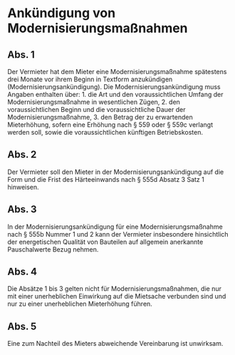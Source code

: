 # Ankündigung von Modernisierungsmaßnahmen



## Abs. 1

 Der Vermieter hat dem Mieter eine Modernisierungsmaßnahme spätestens drei Monate vor ihrem Beginn in Textform anzukündigen (Modernisierungsankündigung). Die Modernisierungsankündigung muss Angaben enthalten über:  1.
 die Art und den voraussichtlichen Umfang der Modernisierungsmaßnahme in wesentlichen Zügen,
 2.
 den voraussichtlichen Beginn und die voraussichtliche Dauer der Modernisierungsmaßnahme,
 3.
 den Betrag der zu erwartenden Mieterhöhung, sofern eine Erhöhung nach § 559 oder § 559c verlangt werden soll, sowie die voraussichtlichen künftigen Betriebskosten.


## Abs. 2

 Der Vermieter soll den Mieter in der Modernisierungsankündigung auf die Form und die Frist des Härteeinwands nach § 555d Absatz 3 Satz 1 hinweisen.

## Abs. 3

 In der Modernisierungsankündigung für eine Modernisierungsmaßnahme nach § 555b Nummer 1 und 2 kann der Vermieter insbesondere hinsichtlich der energetischen Qualität von Bauteilen auf allgemein anerkannte Pauschalwerte Bezug nehmen.

## Abs. 4

 Die Absätze 1 bis 3 gelten nicht für Modernisierungsmaßnahmen, die nur mit einer unerheblichen Einwirkung auf die Mietsache verbunden sind und nur zu einer unerheblichen Mieterhöhung führen.

## Abs. 5

 Eine zum Nachteil des Mieters abweichende Vereinbarung ist unwirksam. 

